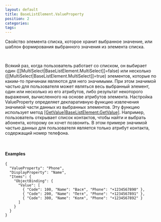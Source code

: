 ```yaml
---
layout: default
title: BaseListElement.ValueProperty
position: 2
categories: 
tags: 
---
```


Свойство элемента списка, которое хранит выбранное значение, или шаблон формирования выбранного значения из элемента списка.

  

Всякий раз, когда пользователь работает со списком, он выбирает один ([[MultiSelect|BaseListElement.MultiSelect]]=false) или несколько ([[MultiSelect|BaseListElement.MultiSelect]]=true) элементов, которые по каким-то причинам являются для него значимыми. При этом значимой частью для пользователя может являться весь выбранный элемент, один или несколько из его атрибутов, либо результат некоторого выражения, вычисленного на основе атрибутов элемента. Настройка ValueProperty определяет декларативную функцию извлечения значимой части данных из выбранных элементов. Эту функцию использует метод [[GetValue|BaseListElement.GetValue]](). Например, пользователь открывает список контактов, чтобы найти и выбрать абонента, которому он хочет позвонить. В этом примере значимой частью данных для пользователя является только атрибут контакта, содержащий номер телефона.

   

#### Examples

```
{
  "ValueProperty": "Phone",
  "DisplayProperty": "Name",
  "Items": {
    "ObjectBinding": {
      "Value": [
        { "Code": 100, "Name": "Вася", "Phone": "+1234567890" },
        { "Code": 200, "Name": "Петя", "Phone": "+1234567891" },
        { "Code": 300, "Name": "Коля", "Phone": "+1234567892" }
      ]
    }
  }
}
```

 

 

